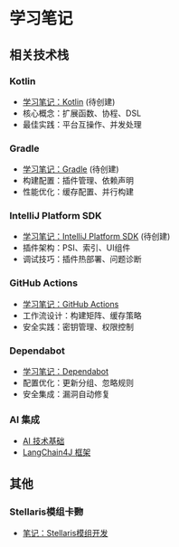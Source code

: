 # 学习笔记

## 相关技术栈

### Kotlin
- [学习笔记：Kotlin](学习笔记：Kotlin.md) (待创建)
- 核心概念：扩展函数、协程、DSL
- 最佳实践：平台互操作、并发处理

### Gradle
- [学习笔记：Gradle](学习笔记：Gradle.md) (待创建)
- 构建配置：插件管理、依赖声明
- 性能优化：缓存配置、并行构建

### IntelliJ Platform SDK
- [学习笔记：IntelliJ Platform SDK](学习笔记：IntelliJ-Platform-SDK.md) (待创建)
- 插件架构：PSI、索引、UI组件
- 调试技巧：插件热部署、问题诊断

### GitHub Actions
- [学习笔记：GitHub Actions](学习笔记：GitHub%20Actions.md)
- 工作流设计：构建矩阵、缓存策略
- 安全实践：密钥管理、权限控制

### Dependabot
- [学习笔记：Dependabot](学习笔记：Dependabot.md)
- 配置优化：更新分组、忽略规则
- 安全集成：漏洞自动修复

### AI 集成
- [AI 技术基础](学习笔记：AI技术.md)
- [LangChain4J 框架](学习笔记：LangChain4J.md)

## 其他

### Stellaris模组卡覅

- [笔记：Stellaris模组开发](../笔记：Stellaris模组开发.md)
